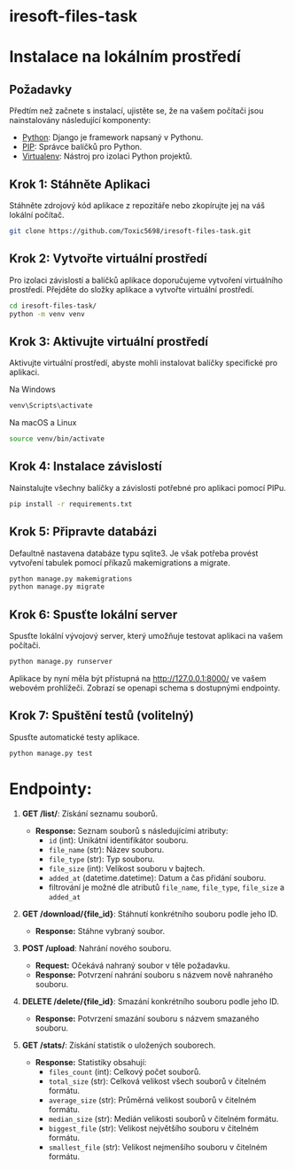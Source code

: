 # iresoft-files-task

# Instalace na lokálním prostředí

## Požadavky
Předtím než začnete s instalací, ujistěte se, že na vašem počítači jsou nainstalovány následující komponenty:
- [Python](https://www.python.org/): Django je framework napsaný v Pythonu.
- [PIP](https://pip.pypa.io/en/stable/): Správce balíčků pro Python.
- [Virtualenv](https://virtualenv.pypa.io/en/latest/): Nástroj pro izolaci Python projektů.

## Krok 1: Stáhněte Aplikaci
Stáhněte zdrojový kód aplikace z repozitáře nebo zkopírujte jej na váš lokální počítač.

```bash
git clone https://github.com/Toxic5698/iresoft-files-task.git
```

## Krok 2: Vytvořte virtuální prostředí
Pro izolaci závislostí a balíčků aplikace doporučujeme vytvoření virtuálního prostředí. Přejděte do složky aplikace a vytvořte virtuální prostředí.
```bash
cd iresoft-files-task/
python -m venv venv
```

## Krok 3: Aktivujte virtuální prostředí
Aktivujte virtuální prostředí, abyste mohli instalovat balíčky specifické pro aplikaci.

Na Windows
```bash
venv\Scripts\activate
```
Na macOS a Linux
```bash
source venv/bin/activate
```

## Krok 4: Instalace závislostí
Nainstalujte všechny balíčky a závislosti potřebné pro aplikaci pomocí PIPu.

```bash
pip install -r requirements.txt
```

## Krok 5: Připravte databázi
Defaultně nastavena databáze typu sqlite3. Je však potřeba provést vytvoření tabulek pomocí příkazů makemigrations a migrate.

```bash
python manage.py makemigrations
python manage.py migrate
```
## Krok 6: Spusťte lokální server
Spusťte lokální vývojový server, který umožňuje testovat aplikaci na vašem počítači.

```bash
python manage.py runserver
```
Aplikace by nyní měla být přístupná na http://127.0.0.1:8000/ ve vašem webovém prohlížeči.
Zobrazí se openapi schema s dostupnými endpointy.

## Krok 7: Spuštění testů (volitelný)
Spusťte automatické testy aplikace.

```bash
python manage.py test
```

# Endpointy:
1. **GET /list/**: Získání seznamu souborů.
   - **Response:** Seznam souborů s následujícími atributy:
     - `id` (int): Unikátní identifikátor souboru.
     - `file_name` (str): Název souboru.
     - `file_type` (str): Typ souboru.
     - `file_size` (int): Velikost souboru v bajtech.
     - `added_at` (datetime.datetime): Datum a čas přidání souboru.
     - filtrování je možné dle atributů `file_name`, `file_type`, `file_size` a `added_at`

2. **GET /download/{file_id}**: Stáhnutí konkrétního souboru podle jeho ID.
   - **Response:** Stáhne vybraný soubor.

3. **POST /upload**: Nahrání nového souboru.
   - **Request:** Očekává nahraný soubor v těle požadavku.
   - **Response:** Potvrzení nahrání souboru s názvem nově nahraného souboru.

4. **DELETE /delete/{file_id}**: Smazání konkrétního souboru podle jeho ID.
   - **Response:** Potvrzení smazání souboru s názvem smazaného souboru.

5. **GET /stats/**: Získání statistik o uložených souborech.
   - **Response:** Statistiky obsahují:
     - `files_count` (int): Celkový počet souborů.
     - `total_size` (str): Celková velikost všech souborů v čitelném formátu.
     - `average_size` (str): Průměrná velikost souborů v čitelném formátu.
     - `median_size` (str): Medián velikosti souborů v čitelném formátu.
     - `biggest_file` (str): Velikost největšího souboru v čitelném formátu.
     - `smallest_file` (str): Velikost nejmenšího souboru v čitelném formátu.

